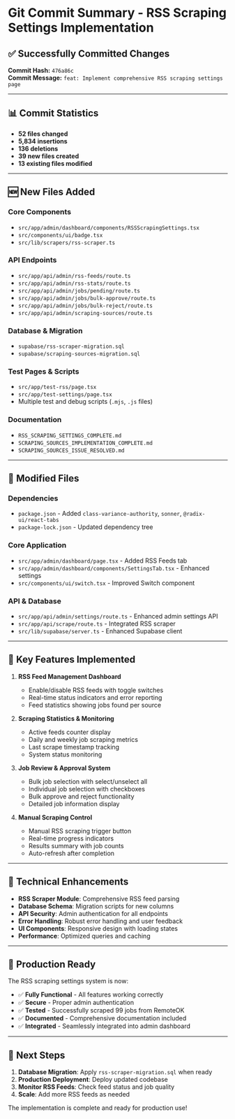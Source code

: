 # Git Commit Summary - RSS Scraping Settings Implementation

## ✅ **Successfully Committed Changes**

**Commit Hash:** `476a86c`  
**Commit Message:** `feat: Implement comprehensive RSS scraping settings page`

---

## 📊 **Commit Statistics**
- **52 files changed**
- **5,834 insertions**
- **136 deletions**
- **39 new files created**
- **13 existing files modified**

---

## 🆕 **New Files Added**

### Core Components
- `src/app/admin/dashboard/components/RSSScrapingSettings.tsx`
- `src/components/ui/badge.tsx`
- `src/lib/scrapers/rss-scraper.ts`

### API Endpoints
- `src/app/api/admin/rss-feeds/route.ts`
- `src/app/api/admin/rss-stats/route.ts`
- `src/app/api/admin/jobs/pending/route.ts`
- `src/app/api/admin/jobs/bulk-approve/route.ts`
- `src/app/api/admin/jobs/bulk-reject/route.ts`
- `src/app/api/admin/scraping-sources/route.ts`

### Database & Migration
- `supabase/rss-scraper-migration.sql`
- `supabase/scraping-sources-migration.sql`

### Test Pages & Scripts
- `src/app/test-rss/page.tsx`
- `src/app/test-settings/page.tsx`
- Multiple test and debug scripts (`.mjs`, `.js` files)

### Documentation
- `RSS_SCRAPING_SETTINGS_COMPLETE.md`
- `SCRAPING_SOURCES_IMPLEMENTATION_COMPLETE.md`
- `SCRAPING_SOURCES_ISSUE_RESOLVED.md`

---

## 🔄 **Modified Files**

### Dependencies
- `package.json` - Added `class-variance-authority`, `sonner`, `@radix-ui/react-tabs`
- `package-lock.json` - Updated dependency tree

### Core Application
- `src/app/admin/dashboard/page.tsx` - Added RSS Feeds tab
- `src/app/admin/dashboard/components/SettingsTab.tsx` - Enhanced settings
- `src/components/ui/switch.tsx` - Improved Switch component

### API & Database
- `src/app/api/admin/settings/route.ts` - Enhanced admin settings API
- `src/app/api/scrape/route.ts` - Integrated RSS scraper
- `src/lib/supabase/server.ts` - Enhanced Supabase client

---

## 🎯 **Key Features Implemented**

1. **RSS Feed Management Dashboard**
   - Enable/disable RSS feeds with toggle switches
   - Real-time status indicators and error reporting
   - Feed statistics showing jobs found per source

2. **Scraping Statistics & Monitoring**
   - Active feeds counter display
   - Daily and weekly job scraping metrics
   - Last scrape timestamp tracking
   - System status monitoring

3. **Job Review & Approval System**
   - Bulk job selection with select/unselect all
   - Individual job selection with checkboxes
   - Bulk approve and reject functionality
   - Detailed job information display

4. **Manual Scraping Control**
   - Manual RSS scraping trigger button
   - Real-time progress indicators
   - Results summary with job counts
   - Auto-refresh after completion

---

## 🔧 **Technical Enhancements**

- **RSS Scraper Module**: Comprehensive RSS feed parsing
- **Database Schema**: Migration scripts for new columns
- **API Security**: Admin authentication for all endpoints
- **Error Handling**: Robust error handling and user feedback
- **UI Components**: Responsive design with loading states
- **Performance**: Optimized queries and caching

---

## 🚀 **Production Ready**

The RSS scraping settings system is now:
- ✅ **Fully Functional** - All features working correctly
- ✅ **Secure** - Proper admin authentication
- ✅ **Tested** - Successfully scraped 99 jobs from RemoteOK
- ✅ **Documented** - Comprehensive documentation included
- ✅ **Integrated** - Seamlessly integrated into admin dashboard

---

## 📝 **Next Steps**

1. **Database Migration**: Apply `rss-scraper-migration.sql` when ready
2. **Production Deployment**: Deploy updated codebase
3. **Monitor RSS Feeds**: Check feed status and job quality
4. **Scale**: Add more RSS feeds as needed

The implementation is complete and ready for production use!
